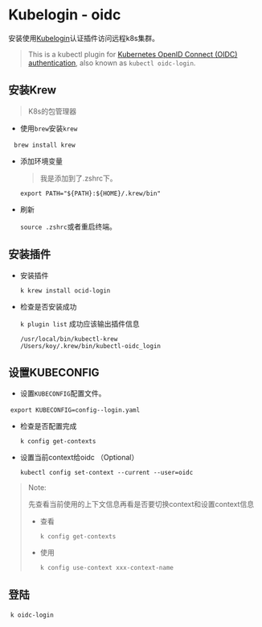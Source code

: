 # Kubelogin - oidc

安装使用[Kubelogin](https://github.com/int128/kubelogin)认证插件访问远程k8s集群。

>  This is a kubectl plugin for [Kubernetes OpenID Connect (OIDC) authentication](https://kubernetes.io/docs/reference/access-authn-authz/authentication/#openid-connect-tokens), also known as `kubectl oidc-login`.

## 安装Krew

> K8s的包管理器

- 使用`brew`安装`krew`

​       ` brew install krew`

- 添加环境变量

  > 我是添加到了.zshrc下。

  `export PATH="${PATH}:${HOME}/.krew/bin"`

- 刷新

  `source .zshrc`或者重启终端。

  



## 安装插件

- 安装插件

    `k krew install ocid-login`

- 检查是否安装成功

    `k plugin list`
   成功应该输出插件信息

  ```shell
  /usr/local/bin/kubectl-krew
  /Users/koy/.krew/bin/kubectl-oidc_login
  ```

   

## 设置KUBECONFIG

- 设置`KUBECONFIG`配置文件。

​       `export KUBECONFIG=config--login.yaml`

- 检查是否配置完成

  `k config get-contexts`

- 设置当前context给oidc （Optional）

  `kubectl config set-context --current --user=oidc`

  

> Note:
>
> 先查看当前使用的上下文信息再看是否要切换context和设置context信息
>
> - 查看
>
>   `k config get-contexts`
>
> - 使用
>
>   `k config use-context xxx-context-name`



## 登陆

​     `k oidc-login`